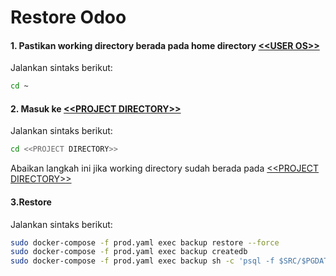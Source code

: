 # Restore Odoo

#### <a name="langkah1">1. Pastikan working directory berada pada home directory [\<\<USER OS\>\>](/placeholder.md#user-os)</a>

Jalankan sintaks berikut:

```bash
cd ~
````

#### <a name="langkah2">2. Masuk ke [\<\<PROJECT DIRECTORY\>\>](/placeholder.md#project-directory)</a>

Jalankan sintaks berikut:

```bash
cd <<PROJECT DIRECTORY>>
````

Abaikan langkah ini jika working directory sudah berada pada [\<\<PROJECT DIRECTORY\>\>](/placeholder.md#project-directory)

#### <a name="langkah3">3.Restore</a>

Jalankan sintaks berikut:

````bash
sudo docker-compose -f prod.yaml exec backup restore --force
sudo docker-compose -f prod.yaml exec backup createdb
sudo docker-compose -f prod.yaml exec backup sh -c 'psql -f $SRC/$PGDATABASE.sql'
````
